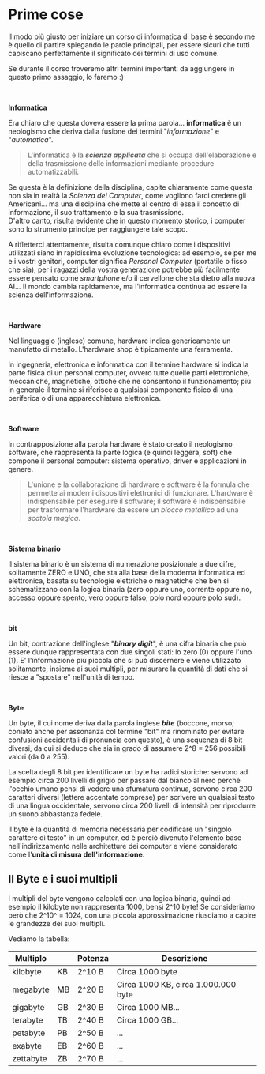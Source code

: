 # Prime cose

Il modo più giusto per iniziare un corso di informatica di base è secondo me è quello di partire spiegando le parole
principali, per essere sicuri che tutti capiscano perfettamente il significato dei termini di uso comune. 

Se durante il corso troveremo altri termini importanti da aggiungere in questo primo assaggio, lo faremo :)

<br>

**Informatica**

Era chiaro che questa doveva essere la prima parola... **informatica** è un neologismo che deriva dalla fusione dei termini "*informazione*" e "*automatica*".

> L'informatica è la ***scienza applicata*** che si occupa dell'elaborazione e della trasmissione delle informazioni mediante procedure automatizzabili.

Se questa è la definizione della disciplina, capite chiaramente come questa non sia in realtà la *Scienza dei Computer*, come vogliono farci credere gli Americani...
ma una disciplina che mette al centro di essa il concetto di informazione, il suo trattamento e la sua trasmissione.<br>
D'altro canto, risulta evidente che in questo momento storico, i computer sono lo strumento principe per raggiungere tale scopo.

A rifletterci attentamente, risulta comunque chiaro come i dispositivi utilizzati siano in rapidissima evoluzione tecnologica: ad esempio, se per me e i vostri
genitori, computer significa *Personal Computer* (portatile o fisso che sia), per i ragazzi della vostra generazione potrebbe più facilmente essere pensato come
*smartphone* e/o il cervellone che sta dietro alla nuova AI... Il mondo cambia rapidamente, ma l'informatica continua ad essere la scienza dell'informazione.

<br>

**Hardware**

Nel linguaggio (inglese) comune, hardware indica genericamente un
manufatto di metallo. L'hardware shop è tipicamente una ferramenta.

In ingegneria, elettronica e informatica con il termine hardware si
indica la parte fisica di un personal computer, ovvero tutte quelle
parti elettroniche, meccaniche, magnetiche, ottiche che ne consentono il
funzionamento; più in generale il termine si riferisce a qualsiasi
componente fisico di una periferica o di una apparecchiatura
elettronica.

<br>

**Software**

In contrapposizione alla parola hardware è stato creato il neologismo
software, che rappresenta la parte logica (e quindi leggera, soft) che
compone il personal computer: sistema operativo, driver e applicazioni
in genere.

> L'unione e la collaborazione di hardware e software è la formula che permette ai moderni dispositivi elettronici di funzionare.
> L'hardware è indispensabile per eseguire il software; il software è indispensabile per trasformare l'hardware da essere un *blocco metallico*
> ad una *scatola magica*.

<br>

**Sistema binario**

Il sistema binario è un sistema di numerazione posizionale a due cifre,
solitamente ZERO e UNO, che sta alla base della moderna informatica ed
elettronica, basata su tecnologie elettriche o magnetiche che ben si
schematizzano con la logica binaria (zero oppure uno, corrente oppure
no, accesso oppure spento, vero oppure falso, polo nord oppure polo
sud).

<br>

**bit**

Un bit, contrazione dell'inglese "***binary digit***", è una cifra
binaria che può essere dunque rappresentata con due singoli stati: lo
zero (0) oppure l'uno (1). E' l'informazione più piccola che si può
discernere e viene utilizzato solitamente, insieme ai suoi multipli, per
misurare la quantità di dati che si riesce a "spostare" nell'unità di
tempo.

<br>

**Byte**

Un byte, il cui nome deriva dalla parola inglese ***bite*** (boccone,
morso; coniato anche per assonanza col termine "bit" ma rinominato per
evitare confusioni accidentali di pronuncia con questo), è una sequenza
di 8 bit diversi, da cui si deduce che sia in grado di assumere 2^8 =
256 possibili valori (da 0 a 255).

La scelta degli 8 bit per identificare un byte ha radici storiche:
servono ad esempio circa 200 livelli di grigio per passare dal bianco al
nero perché l'occhio umano pensi di vedere una sfumatura continua,
servono circa 200 caratteri diversi (lettere accentate comprese) per
scrivere un qualsiasi testo di una lingua occidentale, servono circa 200
livelli di intensità per riprodurre un suono abbastanza fedele.

Il byte è la quantità di memoria necessaria per codificare un "singolo
carattere di testo" in un computer, ed è perciò divenuto l'elemento
base nell'indirizzamento nelle architetture dei computer e viene
considerato come l'**unità di misura dell'informazione**.



## Il Byte e i suoi multipli

I multipli del byte vengono calcolati con una logica binaria, quindi ad
esempio il kilobyte non rappresenta 1000, bensì 2^10 byte! Se
consideriamo però che 2^10^ = 1024, con una piccola approssimazione
riusciamo a capire le grandezze dei suoi multipli.

Vediamo la tabella:

| Multiplo   |    | Potenza  | Descrizione                           |
|------------|----|----------|---------------------------------------|
| kilobyte   | KB | 2^10 B   | Circa 1000 byte                       |
| megabyte   | MB | 2^20 B   | Circa 1000 KB, circa 1.000.000 byte   |
| gigabyte   | GB | 2^30 B   | Circa 1000 MB...                      |
| terabyte   | TB | 2^40 B   | Circa 1000 GB...                      |
| petabyte   | PB | 2^50 B   | ...                                   |
| exabyte    | EB | 2^60 B   | ...                                   |
| zettabyte  | ZB | 2^70 B   | ...                                   |


